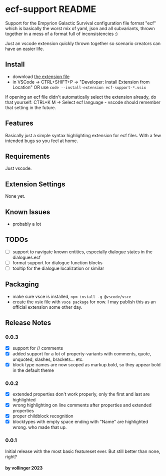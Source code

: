 # ecf-support README

Support for the Empyrion Galactic Survival configuration file format "ecf" which is basically the worst
mix of yaml, json and all subvariants, thrown together in a mess of a format full of inconsistencies :)

Just an vscode extension quickly thrown together so scenario creators can have an easier life.

## Install
- download [the extension file](ecf-support-0.0.3.vsix)
- in VSCode -> CTRL+SHIFT+P -> "Developer: Install Extension from Location" OR
use `code --install-extension ecf-support-*.vsix`

If opening an ecf file didn't automatically select the extension already, do that yourself:
CTRL+K M -> Select ecf language - vscode should remember that setting in the future.

## Features

Basically just a simple syntax highlighting extension for ecf files. With a few intended bugs so you feel at home.

## Requirements

Just vscode.

## Extension Settings

None yet.

## Known Issues

- probably a lot

## TODOs

- [ ] support to navigate known entities, especially dialogue states in the dialogues.ecf
- [ ] format support for dialogue function blocks
- [ ] tooltip for the dialogue localization or similar

## Packaging

* make sure vsce is installed, `npm install -g @vscode/vsce`
* create the vsix file with `vsce package` for now. I may publish this as an official extension some other day.

## Release Notes

### 0.0.3
- [x] support for // comments
- [x] added support for a lot of property-variants with comments, quote, unquoted, slashes, brackets... etc.
- [x] block type names are now scoped as markup.bold, so they appear bold in the default theme

### 0.0.2
- [x] extended properties don't work properly, only the first and last are highlighted
- [x] wrong highlighting on line comments after properties and extended properties
- [x] proper childblock recognition
- [x] blocktypes with empty space ending with "Name" are highlighted wrong. who made that up.
### 0.0.1
Initial release with the most basic featureset ever. But still better than none, right?

#### by vollinger 2023
